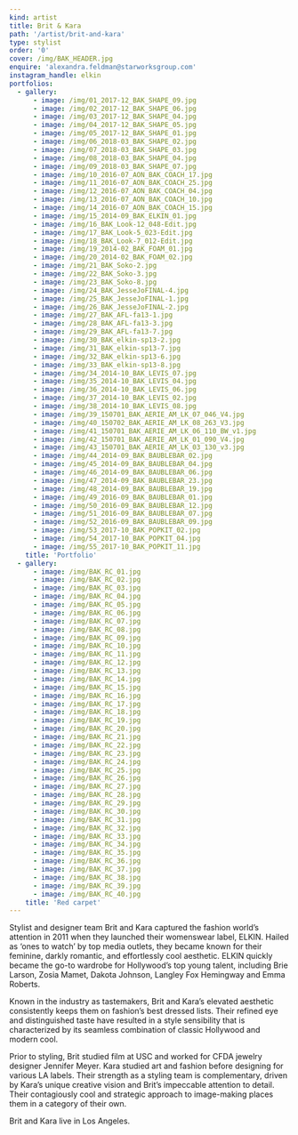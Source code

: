 ```yaml
---
kind: artist
title: Brit & Kara
path: '/artist/brit-and-kara'
type: stylist
order: '0'
cover: /img/BAK_HEADER.jpg
enquire: 'alexandra.feldman@starworksgroup.com'
instagram_handle: elkin
portfolios:
  - gallery:
      - image: /img/01_2017-12_BAK_SHAPE_09.jpg
      - image: /img/02_2017-12_BAK_SHAPE_06.jpg
      - image: /img/03_2017-12_BAK_SHAPE_04.jpg
      - image: /img/04_2017-12_BAK_SHAPE_05.jpg
      - image: /img/05_2017-12_BAK_SHAPE_01.jpg
      - image: /img/06_2018-03_BAK_SHAPE_02.jpg
      - image: /img/07_2018-03_BAK_SHAPE_03.jpg
      - image: /img/08_2018-03_BAK_SHAPE_04.jpg
      - image: /img/09_2018-03_BAK_SHAPE_07.jpg
      - image: /img/10_2016-07_AON_BAK_COACH_17.jpg
      - image: /img/11_2016-07_AON_BAK_COACH_25.jpg
      - image: /img/12_2016-07_AON_BAK_COACH_04.jpg
      - image: /img/13_2016-07_AON_BAK_COACH_10.jpg
      - image: /img/14_2016-07_AON_BAK_COACH_15.jpg
      - image: /img/15_2014-09_BAK_ELKIN_01.jpg
      - image: /img/16_BAK_Look-12_048-Edit.jpg
      - image: /img/17_BAK_Look-5_023-Edit.jpg
      - image: /img/18_BAK_Look-7_012-Edit.jpg
      - image: /img/19_2014-02_BAK_FOAM_01.jpg
      - image: /img/20_2014-02_BAK_FOAM_02.jpg
      - image: /img/21_BAK_Soko-2.jpg
      - image: /img/22_BAK_Soko-3.jpg
      - image: /img/23_BAK_Soko-8.jpg
      - image: /img/24_BAK_JesseJoFINAL-4.jpg
      - image: /img/25_BAK_JesseJoFINAL-1.jpg
      - image: /img/26_BAK_JesseJoFINAL-2.jpg
      - image: /img/27_BAK_AFL-fa13-1.jpg
      - image: /img/28_BAK_AFL-fa13-3.jpg
      - image: /img/29_BAK_AFL-fa13-7.jpg
      - image: /img/30_BAK_elkin-sp13-2.jpg
      - image: /img/31_BAK_elkin-sp13-7.jpg
      - image: /img/32_BAK_elkin-sp13-6.jpg
      - image: /img/33_BAK_elkin-sp13-8.jpg
      - image: /img/34_2014-10_BAK_LEVIS_07.jpg
      - image: /img/35_2014-10_BAK_LEVIS_04.jpg
      - image: /img/36_2014-10_BAK_LEVIS_06.jpg
      - image: /img/37_2014-10_BAK_LEVIS_02.jpg
      - image: /img/38_2014-10_BAK_LEVIS_08.jpg
      - image: /img/39_150701_BAK_AERIE_AM_LK_07_046_V4.jpg
      - image: /img/40_150702_BAK_AERIE_AM_LK_08_263_V3.jpg
      - image: /img/41_150701_BAK_AERIE_AM_LK_06_110_BW_v1.jpg
      - image: /img/42_150701_BAK_AERIE_AM_LK_01_090_V4.jpg
      - image: /img/43_150701_BAK_AERIE_AM_LK_03_130_v3.jpg
      - image: /img/44_2014-09_BAK_BAUBLEBAR_02.jpg
      - image: /img/45_2014-09_BAK_BAUBLEBAR_04.jpg
      - image: /img/46_2014-09_BAK_BAUBLEBAR_06.jpg
      - image: /img/47_2014-09_BAK_BAUBLEBAR_23.jpg
      - image: /img/48_2014-09_BAK_BAUBLEBAR_19.jpg
      - image: /img/49_2016-09_BAK_BAUBLEBAR_01.jpg
      - image: /img/50_2016-09_BAK_BAUBLEBAR_12.jpg
      - image: /img/51_2016-09_BAK_BAUBLEBAR_07.jpg
      - image: /img/52_2016-09_BAK_BAUBLEBAR_09.jpg
      - image: /img/53_2017-10_BAK_POPKIT_02.jpg
      - image: /img/54_2017-10_BAK_POPKIT_04.jpg
      - image: /img/55_2017-10_BAK_POPKIT_11.jpg
    title: 'Portfolio'
  - gallery:
      - image: /img/BAK_RC_01.jpg
      - image: /img/BAK_RC_02.jpg
      - image: /img/BAK_RC_03.jpg
      - image: /img/BAK_RC_04.jpg
      - image: /img/BAK_RC_05.jpg
      - image: /img/BAK_RC_06.jpg
      - image: /img/BAK_RC_07.jpg
      - image: /img/BAK_RC_08.jpg
      - image: /img/BAK_RC_09.jpg
      - image: /img/BAK_RC_10.jpg
      - image: /img/BAK_RC_11.jpg
      - image: /img/BAK_RC_12.jpg
      - image: /img/BAK_RC_13.jpg
      - image: /img/BAK_RC_14.jpg
      - image: /img/BAK_RC_15.jpg
      - image: /img/BAK_RC_16.jpg
      - image: /img/BAK_RC_17.jpg
      - image: /img/BAK_RC_18.jpg
      - image: /img/BAK_RC_19.jpg
      - image: /img/BAK_RC_20.jpg
      - image: /img/BAK_RC_21.jpg
      - image: /img/BAK_RC_22.jpg
      - image: /img/BAK_RC_23.jpg
      - image: /img/BAK_RC_24.jpg
      - image: /img/BAK_RC_25.jpg
      - image: /img/BAK_RC_26.jpg
      - image: /img/BAK_RC_27.jpg
      - image: /img/BAK_RC_28.jpg
      - image: /img/BAK_RC_29.jpg
      - image: /img/BAK_RC_30.jpg
      - image: /img/BAK_RC_31.jpg
      - image: /img/BAK_RC_32.jpg
      - image: /img/BAK_RC_33.jpg
      - image: /img/BAK_RC_34.jpg
      - image: /img/BAK_RC_35.jpg
      - image: /img/BAK_RC_36.jpg
      - image: /img/BAK_RC_37.jpg
      - image: /img/BAK_RC_38.jpg
      - image: /img/BAK_RC_39.jpg
      - image: /img/BAK_RC_40.jpg
    title: 'Red carpet'
---
```

Stylist and designer team Brit and Kara captured the fashion world’s attention in 2011 when they launched their womenswear label, ELKIN. Hailed as ‘ones to watch’ by top media outlets, they became known for their feminine, darkly romantic, and effortlessly cool aesthetic. ELKIN quickly became the go-to wardrobe for Hollywood’s top young talent, including Brie Larson, Zosia Mamet, Dakota Johnson, Langley Fox Hemingway and Emma Roberts.

Known in the industry as tastemakers, Brit and Kara’s elevated aesthetic consistently keeps them on fashion’s best dressed lists. Their refined eye and distinguished taste have resulted in a style sensibility that is characterized by its seamless combination of classic Hollywood and modern cool.

Prior to styling, Brit studied film at USC and worked for CFDA jewelry designer Jennifer Meyer. Kara studied art and fashion before designing for various LA labels. Their strength as a styling team is complementary, driven by Kara’s unique creative vision and Brit’s impeccable attention to detail. Their contagiously cool and strategic approach to image-making places them in a category of their own.

Brit and Kara live in Los Angeles.